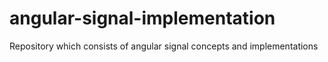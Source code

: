 # angular-signal-implementation
Repository which consists  of angular signal concepts and implementations
